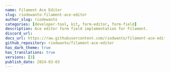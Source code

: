 ```yaml
---
name: Filament Ace Editor
slug: riodewanto-filament-ace-editor
author_slug: riodewanto
categories: [developer-tool, kit, form-editor, form-field]
description: Ace editor form field implementation for Filament.
discord_url:
docs_url: https://raw.githubusercontent.com/riodwanto/filament-ace-editor/master/README.md
github_repository: riodwanto/filament-ace-editor
has_dark_theme: true
has_translations: true
versions: [3]
publish_date: 2024-03-03
---
```

